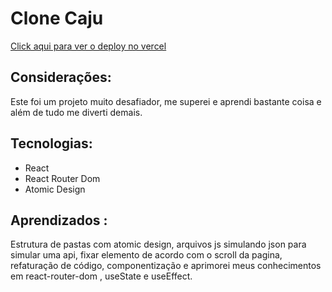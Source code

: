 # Clone Caju 

[Click aqui para ver o deploy no vercel](https://caju-omega.vercel.app/)

## Considerações: 

Este foi um projeto muito desafiador, me superei e aprendi bastante coisa e além de tudo me diverti demais. 

## Tecnologias: 

- React
- React Router Dom
- Atomic Design

## Aprendizados :

Estrutura de pastas com atomic design, arquivos js simulando json para simular uma api, fixar elemento de acordo com o scroll da pagina, refaturação de código, componentização e aprimorei meus conhecimentos em react-router-dom , useState e useEffect.
